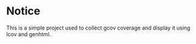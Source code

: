 # Notice

This is a simple project used to collect gcov coverage and display it using lcov and genhtml.